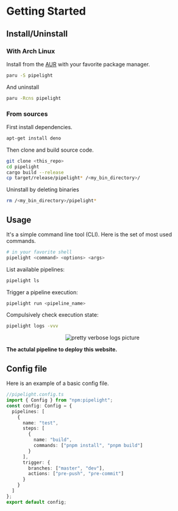 # Getting Started

## Install/Uninstall

### With Arch Linux

Install from the [AUR](https://aur.archlinux.org/packages?O=0&K=pipelight) with your favorite package manager.

```sh
paru -S pipelight
```

And uninstall

```sh
paru -Rcns pipelight
```

### From sources

First install dependencies.

```sh
apt-get install deno
```

Then clone and build source code.

```sh
git clone <this_repo>
cd pipelight
cargo build --release
cp target/release/pipelight* /<my_bin_directory>/
```

Uninstall by deleting binaries

```sh
rm /<my_bin_directory>/pipelight*
```

## Usage

It's a simple command line tool (CLI).
Here is the set of most used commands.

```sh
# in your favorite shell
pipelight <command> <options> <args>
```

List available pipelines:

```sh
pipelight ls
```

Trigger a pipeline execution:

```sh
pipelight run <pipeline_name>
```

Compulsively check execution state:

```sh
pipelight logs -vvv
```

<p align="center">
  <img class="terminal" src="https://doc.pipelight.areskul.com/images/log_level3.png" alt="pretty verbose logs picture">
</p>

**The actulal pipeline to deploy this website.**

## Config file

Here is an example of a basic config file.

```ts
//pipelight.config.ts
import { Config } from "npm:pipelight";
const config: Config = {
  pipelines: [
    {
      name: "test",
      steps: [
        {
          name: "build",
          commands: ["pnpm install", "pnpm build"]
        }
      ],
      trigger: {
        branches: ["master", "dev"],
        actions: ["pre-push", "pre-commit"]
      }
    }
  ]
};
export default config;
```
